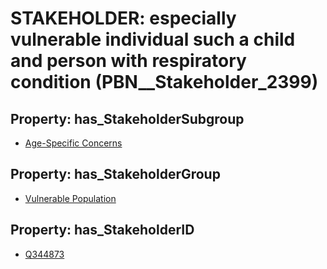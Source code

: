 # STAKEHOLDER: __especially vulnerable individual such a child and person with respiratory condition__ (PBN__Stakeholder_2399)

## Property: has_StakeholderSubgroup

* [Age-Specific Concerns](PBN__StakeholderSubgroup_112)

## Property: has_StakeholderGroup

* [Vulnerable Population](PBN__StakeholderGroup_6)

## Property: has_StakeholderID

* [Q344873](Q344873)

